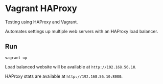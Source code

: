 # Vagrant HAProxy

Testing using HAProxy and Vagrant.

Automates settings up multiple web servers with an HAProxy load balancer.

## Run

`vagrant up`

Load balanced website will be available at `http://192.168.56.10`.

HAProxy stats are available at `http://192.168.56.10:8080`.
